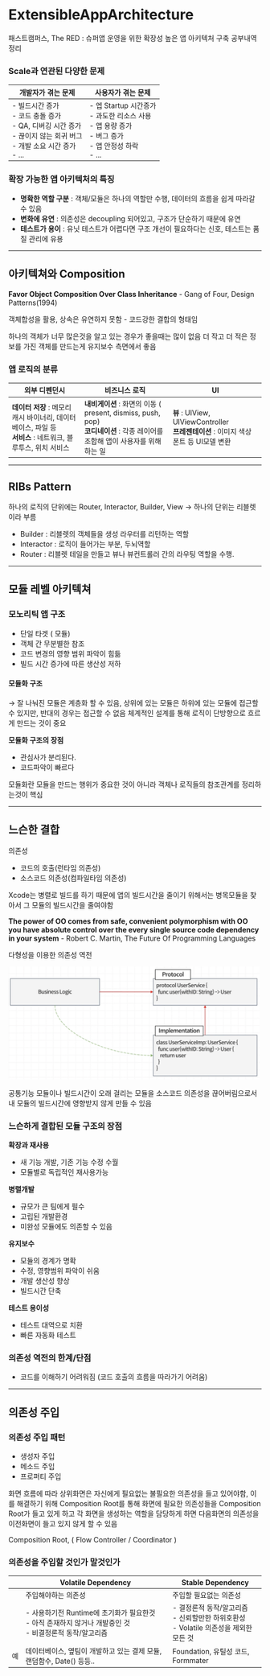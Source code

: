 # ExtensibleAppArchitecture
패스트캠퍼스, The RED : 슈퍼앱 운영을 위한 확장성 높은 앱 아키텍처 구축 공부내역 정리

### Scale과 연관된 다양한 문제

| **개발자가 겪는 문제**                                       | 사용자가 겪는 문제                                           |
| ------------------------------------------------------------ | ------------------------------------------------------------ |
| - 빌드시간 증가<br />- 코드 충돌 증가<br />- QA, 디버깅 시간 증가<br />- 끊이지 않는 회귀 버그<br />- 개발 소요 시간 증가<br />- ... | - 엡 Startup 시간증가<br />- 과도한 리소스 사용<br />- 앱 용량 증가<br />- 버그 증가<br />- 앱 안정성 하락<br />- ... |

### 확장 가능한 앱 아키텍처의 특징

- **명확한 역할 구분** : 객체/모듈은 하나의 역할만 수행, 데이터의 흐름을 쉽게 따라갈 수 있음
- **변화에 유연** : 의존성은 decoupling 되어있고, 구조가 단순하기 때문에 유연
- **테스트가 용이** : 유닛 테스트가 어렵다면 구조 개선이 필요하다는 신호, 테스트는 품질 관리에 유용

------

## 아키텍쳐와 Composition

**Favor Object Composition Over Class Inheritance** - Gang of Four, Design Patterns(1994)

객체합성을 활용, 상속은 유연하지 못함 - 코드강한 결합의 형태임

하나의 객체가 너무 많은것을 알고 있는 경우가 좋을때는 많이 없음
더 작고 더 적은 정보를 가진 객체를 만드는게 유지보수 측면에서 좋음

### **앱** **로직의** 분류

| 외부 디펜던시                                                | 비즈니스 로직                                                | UI                                                           |
| ------------------------------------------------------------ | ------------------------------------------------------------ | ------------------------------------------------------------ |
| **데이터 저장** : 메모리 캐시 바이너리, 데이터베이스, 파일 등<br />**서비스** : 네트워크, 블루투스, 위치 서비스 | **내비게이션** : 화면의 이동 ( present, dismiss, push, pop) <br />**코디네이션** : 각종 레이어를 조합해 앱이 사용자를 위해 하는 일 | **뷰** : UIView, UIViewController<br />**프레젠테이션** : 이미지 색상 폰트 등 UI모델 변환 |

------

## RIBs Pattern

 하나의 로직의 단위에는 Router, Interactor, Builder, View → 하나의 단위는 리블렛이라 부름

- Builder : 리블렛의 객체들을 생성 라우터를 리턴하는 역할
- Interactor : 로직이 들어가는 부분, 두뇌역할
- Router : 리블렛 테일을 만들고 뷰나 뷰컨트롤러 간의 라우팅 역할을 수행.

------

## 모듈 레벨 아키텍쳐

### 모노리틱 앱 구조

- 단일 타겟 ( 모듈)
- 객체 간 무분별한 참조
- 코드 변경의 영향 범위 파악이 힘듦
- 빌드 시간 증가에 따른 생산성 저하

#### 모듈화 구조

→ 잘 나눠진 모듈은 계층화 할 수 있음, 상위에 있는 모듈은 하위에 있는 모듈에 접근할 수 있지만, 반대의 경우는 접근할 수 없음
체계적인 설계를 통해 로직이 단방향으로 흐르게 만드는 것이 중요

**모듈화 구조의 장점**

- 관심사가 분리된다.
- 코드파악이 빠르다

모듈화란 모듈을 만드는 행위가 중요한 것이 아니라 객체나 로직들의 참조관계를 정리하는것이 핵심

------

## 느슨한 결합

의존성 

- 코드의 호출(런타임 의존성)
- 소스코드 의존성(컴파일타임 의존성)

Xcode는 병렬로 빌드를 하기 때문에 앱의 빌드시간을 줄이기 위해서는 병목모듈을 찾아서 그 모듈의 빌드시간을 줄여야함

**The power of OO comes from safe, convenient polymorphism with OO you have absolute control over the every single source code dependency in your system** - Robert C. Martin, The Future Of Programming Languages

다형성을 이용한 의존성 역전

<img src="./MiniSuperApp/.images/image-20220115151429753.png" width=500>

공통기능 모듈이나 빌드시간이 오래 걸리는 모듈을 소스코드 의존성을 끊어버림으로서 내 모듈의 빌드시간에 영향받지 않게 만들 수 있음

### 느슨하게 결합된 모듈 구조의 장점

**확장과 재사용**

- 새 기능 개발, 기존 기능 수정 수월
- 모듈별로 독립적인 재사용가능

**병렬개발**

- 규모가 큰 팀에게 필수
- 고립된 개발환경
- 미완성 모듈에도 의존할 수 있음

**유지보수**

- 모듈의 경계가 명확
- 수정, 영향범위 파악이 쉬움
- 개발 생산성 향상
- 빌드시간 단축

**테스트 용이성**

- 테스트 대역으로 치환
- 빠른 자동화 테스트

### 의존성 역전의 한계/단점

- 코드를 이해하기 어려워짐 (코드 호출의 흐름을 따라가기 어려움)

------

## 의존성 주입

### 의존성 주입 패턴

- 생성자 주입
- 메소드 주입
- 프로퍼티 주입

화면 흐름에 따라 상위화면은 자신에게 필요없는 불필요한 의존성을 들고 있어야함, 이를 해결하기 위해  Composition Root를 통해 화면에 필요한 의존성들을  Composition Root가 들고 있게 하고 각 화면을 생성하는 역할을 담당하게 하면 다음화면의 의존성을 이전화면이 들고 있지 않게 할 수 있음

Composition Root, ( Flow Controller / Coordinator )

### 의존성을 주입할 것인가 말것인가

|      | **Volatile Dependency**                                      | **Stable Dependency**                                        |
| ---- | ------------------------------------------------------------ | ------------------------------------------------------------ |
|      | 주입해야하는 의존성                                          | 주입할 필요없는 의존성                                       |
|      | - 사용하기전 Runtime에 초기화가 필요한것<br />- 아직 존재하지 않거나 개발중인 것<br />- 비결정론적 동작/알고리즘 | - 결정론적 동작/알고리즘<br />- 신뢰할만한 하위호환성<br />- Volatile 의존성을 제외한 모든 것 |
| 예   | 데이터베이스, 옆팀이 개발하고 있는 결제 모듈, 랜덤함수, Date() 등등.. | Foundation, 유틸성 코드, Formmater                           |

